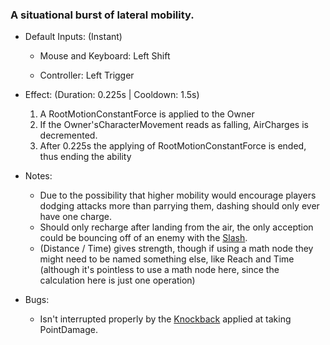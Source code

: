 ### A situational burst of lateral mobility.

- Default Inputs: (Instant)
    
    - Mouse and Keyboard: Left Shift
        
    - Controller: Left Trigger
        
- Effect: (Duration: 0.225s | Cooldown: 1.5s)
    
    1.  A RootMotionConstantForce is applied to the Owner
    2.  If the Owner'sCharacterMovement reads as falling, AirCharges is decremented.
    3.  After 0.225s the applying of RootMotionConstantForce is ended, thus ending the ability
- Notes:
    
    - Due to the possibility that higher mobility would encourage players dodging attacks more than parrying them, dashing should only ever have one charge.
    - Should only recharge after landing from the air, the only acception could be bouncing off of an enemy with the [Slash](../../../../../Underground%20Anomalies/Design%20Notes/PC%20Variations/Ultion/Abilities/Slash.md).
    - (Distance / Time) gives strength, though if using a math node they might need to be named something else, like Reach and Time (although it's pointless to use a math node here, since the calculation here is just one operation)
- Bugs:
    
    - Isn't interrupted properly by the [Knockback](../../../../../Underground%20Anomalies/Design%20Notes/PC%20Variations/Ultion/Abilities/Knockback.md) applied at taking PointDamage.